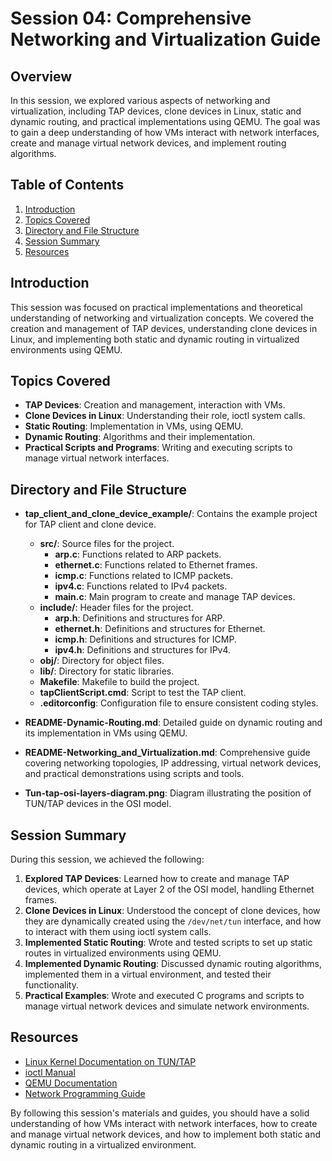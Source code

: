 # Session 04: Comprehensive Networking and Virtualization Guide

## Overview

In this session, we explored various aspects of networking and virtualization, including TAP devices, clone devices in Linux, static and dynamic routing, and practical implementations using QEMU. The goal was to gain a deep understanding of how VMs interact with network interfaces, create and manage virtual network devices, and implement routing algorithms.

## Table of Contents

1. [Introduction](#introduction)
2. [Topics Covered](#topics-covered)
3. [Directory and File Structure](#directory-and-file-structure)
4. [Session Summary](#session-summary)
5. [Resources](#resources)

## Introduction

This session was focused on practical implementations and theoretical understanding of networking and virtualization concepts. We covered the creation and management of TAP devices, understanding clone devices in Linux, and implementing both static and dynamic routing in virtualized environments using QEMU.

## Topics Covered

- **TAP Devices**: Creation and management, interaction with VMs.
- **Clone Devices in Linux**: Understanding their role, ioctl system calls.
- **Static Routing**: Implementation in VMs, using QEMU.
- **Dynamic Routing**: Algorithms and their implementation.
- **Practical Scripts and Programs**: Writing and executing scripts to manage virtual network interfaces.

## Directory and File Structure

- **tap_client_and_clone_device_example/**: Contains the example project for TAP client and clone device.
  - **src/**: Source files for the project.
    - **arp.c**: Functions related to ARP packets.
    - **ethernet.c**: Functions related to Ethernet frames.
    - **icmp.c**: Functions related to ICMP packets.
    - **ipv4.c**: Functions related to IPv4 packets.
    - **main.c**: Main program to create and manage TAP devices.
  - **include/**: Header files for the project.
    - **arp.h**: Definitions and structures for ARP.
    - **ethernet.h**: Definitions and structures for Ethernet.
    - **icmp.h**: Definitions and structures for ICMP.
    - **ipv4.h**: Definitions and structures for IPv4.
  - **obj/**: Directory for object files.
  - **lib/**: Directory for static libraries.
  - **Makefile**: Makefile to build the project.
  - **tapClientScript.cmd**: Script to test the TAP client.
  - **.editorconfig**: Configuration file to ensure consistent coding styles.
  
- **README-Dynamic-Routing.md**: Detailed guide on dynamic routing and its implementation in VMs using QEMU.

- **README-Networking_and_Virtualization.md**: Comprehensive guide covering networking topologies, IP addressing, virtual network devices, and practical demonstrations using scripts and tools.

- **Tun-tap-osi-layers-diagram.png**: Diagram illustrating the position of TUN/TAP devices in the OSI model.

## Session Summary

During this session, we achieved the following:

1. **Explored TAP Devices**: Learned how to create and manage TAP devices, which operate at Layer 2 of the OSI model, handling Ethernet frames.
2. **Clone Devices in Linux**: Understood the concept of clone devices, how they are dynamically created using the `/dev/net/tun` interface, and how to interact with them using ioctl system calls.
3. **Implemented Static Routing**: Wrote and tested scripts to set up static routes in virtualized environments using QEMU.
4. **Implemented Dynamic Routing**: Discussed dynamic routing algorithms, implemented them in a virtual environment, and tested their functionality.
5. **Practical Examples**: Wrote and executed C programs and scripts to manage virtual network devices and simulate network environments.

## Resources

- [Linux Kernel Documentation on TUN/TAP](https://www.kernel.org/doc/Documentation/networking/tuntap.txt)
- [ioctl Manual](http://man7.org/linux/man-pages/man2/ioctl.2.html)
- [QEMU Documentation](https://www.qemu.org/documentation/)
- [Network Programming Guide](https://www.oreilly.com/library/view/linux-network-programming/9780596002558/)

By following this session's materials and guides, you should have a solid understanding of how VMs interact with network interfaces, how to create and manage virtual network devices, and how to implement both static and dynamic routing in a virtualized environment.

